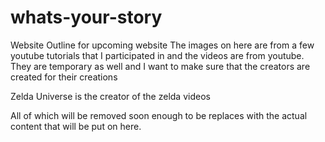 # whats-your-story
Website Outline for upcoming website
The images on here are from a few youtube tutorials that I participated in and the videos are from youtube. They are temporary as well and I want to make sure that the creators are created for their creations

Zelda Universe is the creator of the zelda videos

All of which will be removed soon enough to be replaces with the actual content that will be put on here.
